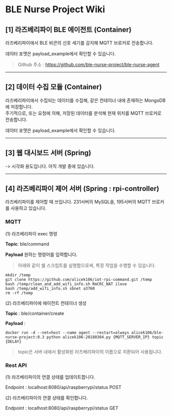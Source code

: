 # BLE Nurse Project Wiki  
  
## [1] 라즈베리파이 BLE 에이전트 (Container)
라즈베리파이에서 BLE 비콘의 신호 세기를 감지해 MQTT 브로커로 전송합니다.  
  
데이터 포맷은 payload_example에서 확인할 수 있습니다.
> Github 주소 : https://github.com/ble-nurse-project/ble-nurse-agent
<hr>
  
## [2] 데이터 수집 모듈 (Container)
라즈베리파이에서 수집되는 데이터를 수집해, 같은 컨테이너 내에 존재하는 MongoDB에 저장합니다.  
주기적으로, 또는 요청에 의해, 저장된 데이터를 분석해 현재 위치를 MQTT 브로커로 전송합니다.  
  
데이터 포맷은 payload_example에서 확인할 수 있습니다.

<hr>

## [3] 웹 대시보드 서버 (Spring)
-> 시각화 용도입니다. 아직 개발 중에 있습니다.

<hr>

## [4] 라즈베리파이 제어 서버 (Spring : rpi-controller)
라즈베리파이를 제어할 때 쓰입니다. 
231서버의 MySQL을, 195서버의 MQTT 브로커를 사용하고 있습니다.

### MQTT

(1) 라즈베리파이 exec 명령  

**Topic**: ble/command  

**Payload** 원하는 명령어를 입력합니다.
> 아래와 같이 쉘 스크립트를 실행함으로써, 특정 작업을 수행할 수 있습니다.
```
mkdir /temp
git clone https://github.com/alicek106/iot-rpi-command.git /temp
bash /temp/clean_and_add_wifi_info.sh RmCRC_NAT ilove
bash /temp/add_wifi_info.sh sbnet a3760
rm -rf /temp
```  
  
  
(2) 라즈베리파이에 에이전트 컨테이너 생성  

**Topic** : ble/container/create  

**Payload** : 
```
docker run -d --net=host --name agent --restart=always alicek106/ble-nurse-project:0.3 python alicek106-20180304.py {MQTT_SERVER_IP} topic {DELAY}
```
> topic은 서버 내에서 활성화된 라즈베리파이의 이름으로 치환되어 사용됩니다.  
  
  
### Rest API

(1) 라즈베리파이의 연결 상태를 업데이트합니다.  

Endpoint : localhost:8080/api/raspberrypi/status POST  

(2) 라즈베리파이의 연결 상태를 확인합니다.  

Endpoint : localhost:8080/api/raspberrypi/status GET  
